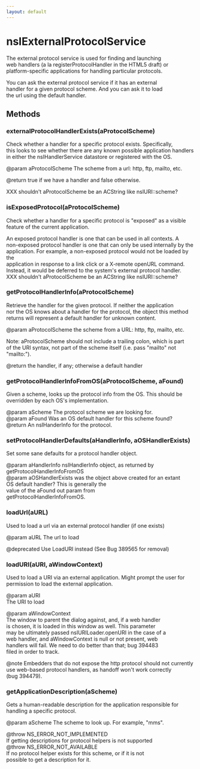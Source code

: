 ```yaml
---
layout: default
---
```


# nsIExternalProtocolService #
  
The external protocol service is used for finding and launching  
web handlers (a la registerProtocolHandler in the HTML5 draft) or   
platform-specific applications for handling particular protocols.  
  
You can ask the external protocol service if it has an external  
handler for a given protocol scheme. And you can ask it to load   
the url using the default handler.  
  

## Methods ##

### externalProtocolHandlerExists(aProtocolScheme) ###
  
Check whether a handler for a specific protocol exists.  Specifically,  
this looks to see whether there are any known possible application handlers  
in either the nsIHandlerService datastore or registered with the OS.  
  
@param aProtocolScheme The scheme from a url: http, ftp, mailto, etc.  
  
@return true if we have a handler and false otherwise.  
  
XXX shouldn't aProtocolScheme be an ACString like nsIURI::scheme?  
  

### isExposedProtocol(aProtocolScheme) ###
  
Check whether a handler for a specific protocol is "exposed" as a visible  
feature of the current application.  
  
An exposed protocol handler is one that can be used in all contexts.  A  
non-exposed protocol handler is one that can only be used internally by the  
application.  For example, a non-exposed protocol would not be loaded by the  
application in response to a link click or a X-remote openURL command.  
Instead, it would be deferred to the system's external protocol handler.  
XXX shouldn't aProtocolScheme be an ACString like nsIURI::scheme?  
  

### getProtocolHandlerInfo(aProtocolScheme) ###
  
Retrieve the handler for the given protocol.  If neither the application  
nor the OS knows about a handler for the protocol, the object this method  
returns will represent a default handler for unknown content.  
  
@param aProtocolScheme the scheme from a URL: http, ftp, mailto, etc.  
  
Note: aProtocolScheme should not include a trailing colon, which is part  
of the URI syntax, not part of the scheme itself (i.e. pass "mailto" not  
"mailto:").  
  
@return the handler, if any; otherwise a default handler  
  

### getProtocolHandlerInfoFromOS(aProtocolScheme, aFound) ###
  
Given a scheme, looks up the protocol info from the OS.  This should be  
overridden by each OS's implementation.  
  
@param aScheme The protocol scheme we are looking for.  
@param aFound  Was an OS default handler for this scheme found?  
@return An nsIHanderInfo for the protocol.  
  

### setProtocolHandlerDefaults(aHandlerInfo, aOSHandlerExists) ###
   
Set some sane defaults for a protocol handler object.  
  
@param aHandlerInfo      nsIHandlerInfo object, as returned by   
                         getProtocolHandlerInfoFromOS  
@param aOSHandlerExists  was the object above created for an extant  
                         OS default handler?  This is generally the  
                         value of the aFound out param from  
                         getProtocolHandlerInfoFromOS.  
  

### loadUrl(aURL) ###
  
Used to load a url via an external protocol handler (if one exists)  
  
@param aURL The url to load  
  
@deprecated Use LoadURI instead (See Bug 389565 for removal)  
  

### loadURI(aURI, aWindowContext) ###
  
Used to load a URI via an external application. Might prompt the user for  
permission to load the external application.  
  
@param aURI  
       The URI to load  
  
@param aWindowContext   
       The window to parent the dialog against, and, if a web handler  
       is chosen, it is loaded in this window as well.  This parameter  
       may be ultimately passed nsIURILoader.openURI in the case of a  
       web handler, and aWindowContext is null or not present, web  
       handlers will fail.  We need to do better than that; bug 394483  
       filed in order to track.  
  
@note  Embedders that do not expose the http protocol should not currently  
       use web-based protocol handlers, as handoff won't work correctly  
       (bug 394479).    
  

### getApplicationDescription(aScheme) ###
  
Gets a human-readable description for the application responsible for  
handling a specific protocol.  
  
@param aScheme The scheme to look up. For example, "mms".  
  
@throw NS_ERROR_NOT_IMPLEMENTED  
       If getting descriptions for protocol helpers is not supported  
@throw NS_ERROR_NOT_AVAILABLE  
       If no protocol helper exists for this scheme, or if it is not  
       possible to get a description for it.  
  
